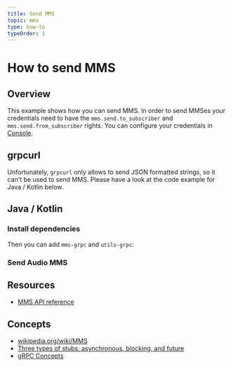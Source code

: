 ```yaml
---
title: Send MMS
topic: mms
type: how-to
typeOrder: 1
---
```


# How to send MMS

## Overview

This example shows how you can send MMS. In order to send MMSes your credentials need to have the
`mms.send.to_subscriber` and `mms.send.from_subscriber` rights. You can configure your credentials in [Console](https://console.wgtwo.com/api-keys-redirect).

<DemoConfigurer />

## grpcurl

Unfortunately, `grpcurl` only allows to send JSON formatted strings, so it can't be used to send MMS.
Please have a look at the code example for Java / Kotlin below.

## Java / Kotlin

### Install dependencies
<JitpackDependency />

Then you can add `mms-grpc` and `utils-grpc`:

<ClientDependencies :clients="['mms-grpc', 'utils-grpc']"/>

### Send Audio MMS
<GithubCode fileUrl="https://github.com/working-group-two/docs.wgtwo.com/blob/master/examples/mms/src/main/kotlin/SendAudioToSubscriber.kt" />

## Resources
* [MMS API reference](https://github.com/working-group-two/wgtwoapis/blob/master/wgtwo/mms/v0/mms.proto)

## Concepts
* [wikipedia.org/wiki/MMS](https://en.wikipedia.org/wiki/Multimedia_Messaging_Service)
* [Three types of stubs: asynchronous, blocking, and future](https://grpc.io/docs/reference/java/generated-code/)
* [gRPC Concepts](https://grpc.io/docs/guides/concepts/)
